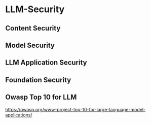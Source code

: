 # LLM-Security

## Content Security

## Model Security

## LLM Application Security

## Foundation Security

## Owasp Top 10 for LLM

https://owasp.org/www-project-top-10-for-large-language-model-applications/
